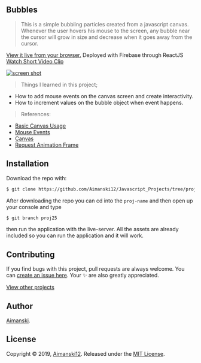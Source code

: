 ## Bubbles

> This is a simple bubbling particles created from a javascript canvas. Whenever the user hovers his mouse to the screen, any bubble near the cursor will grow in size and decrease when it goes away from the cursor.

[View it live from your browser.](http://bit.ly/aimanski-js25-bubbles) Deployed with Firebase through ReactJS<br>
[Watch Short Video Clip]() <br>

<div float="left">
  <a href="">
    <img src="" alt="screen shot">
  </a>
</div>

> Things I learned in this project;
  * How to add mouse events on the canvas screen and create interactivity.
  * How to increment values on the bubble object when event happens.

  > References:
  * [Basic Canvas Usage](https://developer.mozilla.org/en-US/docs/Web/API/Canvas_API/Tutorial/Basic_usage)
  * [Mouse Events](https://developer.mozilla.org/en-US/docs/Web/API/MouseEvent)
  * [Canvas](https://developer.mozilla.org/en-US/docs/Web/API/Canvas_API/Tutorial)
  * [Request Animation Frame](https://developer.mozilla.org/en-US/docs/Web/API/window/requestAnimationFrame)


## Installation

Download the repo with:

```bash
$ git clone https://github.com/Aimanski12/Javascript_Projects/tree/proj25 proj-name
```

After downloading the repo you can cd into the `proj-name` and then open up your console and type 

```bash
$ git branch proj25
```

then run the application with the live-server. All the assets are already included so you can run the application and it will work. 

## Contributing

If you find bugs with this project, pull requests are always welcome. You can [create an issue here](https://github.com/Aimanski12/Javascript_Projects/issues/new).
Your :sparkles: are also greatly appreciated.

[View other projects](http://bit.ly/aiman-javascript-projects)

## Author

[Aimanski](http://bit.ly/aiman-profile-github).

## License 

Copyright © 2019, [Aimanski12](http://bit.ly/aiman-profile-github).
Released under the [MIT License](LICENSE).

